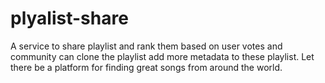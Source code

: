 # plyalist-share
A service to share playlist and rank them based on user votes and community can clone the playlist add more metadata to these playlist. Let there be a platform for finding great songs from around the world.
